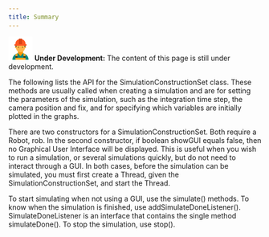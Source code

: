 ```yaml
---
title: Summary
---
```


![Under Construction](/img/worker-male-48.png) **Under Development:** The content of this page is still under development.

The following lists the API for the SimulationConstructionSet class. These methods are usually called when creating a simulation and are for setting the parameters of the simulation, such as the integration time step, the camera position and fix, and for specifying which variables are initially plotted in the graphs.  

There are two constructors for a SimulationConstructionSet. Both require a Robot, rob. In the second constructor, if boolean showGUI equals false, then no Graphical User Interface will be displayed. This is useful when you wish to run a simulation, or several simulations quickly, but do not need to interact through a GUI. In both cases, before the simulation can be simulated, you must first create a Thread, given the SimulationConstructionSet, and start the Thread.  

To start simulating when not using a GUI, use the simulate() methods. To know when the simulation is finished, use addSimulateDoneListener(). SimulateDoneListener is an interface that contains the single method simulateDone(). To stop the simulation, use stop().